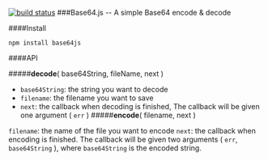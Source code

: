 [![build status](https://secure.travis-ci.org/neekey/base64.png)](http://travis-ci.org/neekey/base64)
###Base64.js -- A simple Base64 encode & decode

####Install

`npm install base64js`

####API

#####**decode**( base64String, fileName, next )

* `base64String`: the string you want to decode
* `filename`: the filename you want to save
* `next`: the callback when decoding is finished, The callback will be given one argument ( `err` )
#####**encode**( filename, next )  

`filename`: the name of the file you want to encode
`next`: the callback when encoding is finished. The callback will be given two arguments ( `err`, `base64String` ), where `base64String` is the encoded string. 